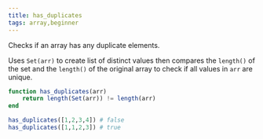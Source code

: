 ```yaml
---
title: has_duplicates
tags: array,beginner
---
```


Checks if an array has any duplicate elements.

Uses ```Set(arr)``` to create list of  distinct values then compares 
the ```length()``` of the set and the ```length()``` of the original array to check
if all values in ```arr``` are unique. 
```jl
function has_duplicates(arr)
    return length(Set(arr)) != length(arr)
end
```

```jl
has_duplicates([1,2,3,4]) # false
has_duplicates([1,1,2,3]) # true
```
